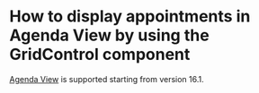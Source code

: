 # How to display appointments in Agenda View by using the GridControl component

[Agenda View](https://documentation.devexpress.com/WindowsForms/115961/Controls-and-Libraries/Scheduler/Views/Agenda-View) is supported starting from version 16.1.

